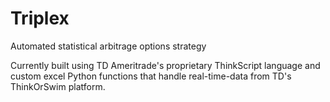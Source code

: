 # Triplex
Automated statistical arbitrage options strategy

Currently built using TD Ameritrade's proprietary ThinkScript language and custom excel Python functions that handle real-time-data from TD's ThinkOrSwim platform.
